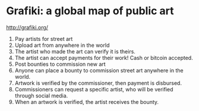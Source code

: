 # Grafiki: a global map of public art

http://grafiki.org/

1. Pay artists for street art
  1. Upload art from anywhere in the world
  1. The artist who made the art can verify it is theirs.
  1. The artist can accept payments for their work! Cash or bitcoin accepted.
1. Post bounties to commission new art
  1. Anyone can place a bounty to commission street art anywhere in the world. 
  1. Artwork is verified by the commissioner, then payment is disbursed.
  1. Commissioners can request a specific artist, who will be verified through social media.
  1. When an artwork is verified, the artist receives the bounty.
